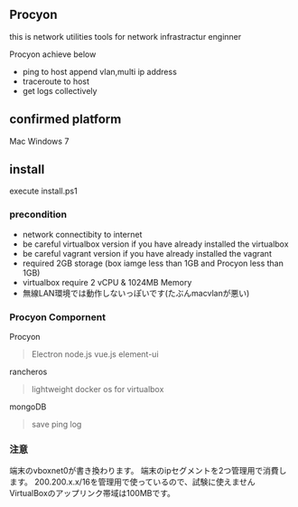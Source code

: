 ## Procyon
this is network utilities tools for network infrastractur enginner

Procyon achieve below

- ping to host append vlan,multi ip address
- traceroute to host
- get logs collectively

## confirmed platform
Mac
Windows 7

## install
execute install.ps1

### precondition
- network connectibity to internet
- be careful virtualbox version if you have already installed the virtualbox
- be careful vagrant version if you have already installed the vagrant
- required 2GB storage (box iamge less than 1GB and Procyon less than 1GB)
- virtualbox require 2 vCPU & 1024MB Memory
- 無線LAN環境では動作しないっぽいです(たぶんmacvlanが悪い)

### Procyon Compornent

Procyon
> Electron
> node.js
> vue.js
> element-ui

rancheros
> lightweight docker os for virtualbox

mongoDB
> save ping log
> 


### 注意
端末のvboxnet0が書き換わります。
端末のipセグメントを2つ管理用で消費します。
200.200.x.x/16を管理用で使っているので、試験に使えません
VirtualBoxのアップリンク帯域は100MBです。